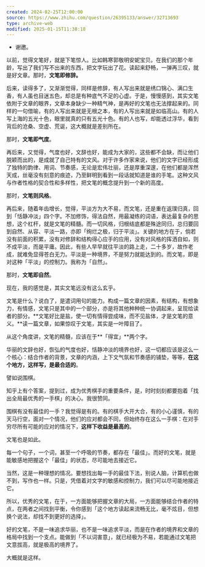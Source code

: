 ```yaml
---
created: 2024-02-25T12:00:00
source: https://www.zhihu.com/question/26395133/answer/32713693
type: archive-web
modified: 2025-01-15T11:38:18
---
```


- 谢邀。

以前，觉得文笔好，就是下笔惊人。比如韩寒郭敬明安妮宝贝。在我们的那个年龄，写出了我们写不出来的东西，把文字玩出了花。读起来舒畅，一弹再三叹，就是好文章。那时，**文笔即修辞。**

后来，读得多了，又渐渐觉得，同样是修辞，有人写出来就是绣口锦心、满口生香，有人虽也目迷五色，却总是有种底气不足的心虚。于是，慢慢感到，其实文笔依附于文章的眼界，文章本身缺少一种精气神，是再好的文笔也无法撑起来的。同样的一句借喻，有的人写出来就是无根之本，有的人写出来就是如临高山。有的人写上海的五光十色，眼里就真的只有五光十色。有的人也写，却能透过浮华，看到背后的沧桑、空虚、荒诞，这大概就是差别所在。

那时，**文笔即气度**。

再后来，又觉得，气度也好，文辞也好，能成为大家的，这些都不会缺，而让他们脱颖而出的，是成就了自己特有的文风。对于许多作家来说，他们的文字已经形成了独特的韵律、用词、节奏感，无论是宏伟壮丽，还是厚重深邃，在他们都是浑然天成，丝毫没有刻意的痕迹，乃至鲜明到看到一段话就知道是谁的手笔。这种文风与作者性格的契合性和多样性，把文笔的概念提升到一个新的高度。

那时，**文笔则风格**。

再后来，随着年齿增长，觉得，平淡方为大不易，而文笔，还是重在返璞归真，回到「恬静冲淡」四个字。不加修饰，得法自然，用最凝练的词语，表达最复杂的思想，这个杠杆，就是文笔的精髓。而一切风格，归根结底都是殊途同归，总归要回到自然、从容、平淡一路，亦即「绚烂之极，归于平淡」。关键的地方在于，倘若没有前面的积累，没有对修辞和结构得心应手的应用，没有对风格的挥洒自如，则不成平淡，而是平庸。因此，有些人早早就往平淡的路上走，二十多岁，故作老成，就难免显得苍白无力。平淡是一种境界，不是努力就能达到的。而文笔，即是对这种「平淡」的控制力。我称为「自然」。

那时，**文笔即自然**。

现在，我的感觉是，其实文笔远没有这么玄乎。

文笔是什么？说白了，是遣词用句的能力。构成一篇文章的因素，有结构，有想象力，有情感，文笔只是其中的一个部分，亦是将其他种种统一协调起来，呈现给读者的部分。**文笔好比是盐，使一切有情得尝成味，而不见盐体，才是文笔的意义。**读一篇文章，如果惊叹于文笔，其实是一叶障目了。

从这个角度讲，文笔的精髓，应该在于**「得宜」**两个字。

华丽的文辞也好，恢弘的气度也好，恬静冲淡的境界也好，这一切都应该是这么一个核心：结合作者的背景，文章的内涵，上下文气氛和节奏感的铺垫，等等，**在这个地方，这样写，是最合适的**。

譬如说围棋。

知乎上有个答案，提到过，成为优秀棋手的重要条件，是，时时刻刻都要抱着「找出全局最优秀的一手棋」的决心。我很赞同。

围棋有没有最佳的一手？我觉得是有的。有的棋手大开大合，有的小心谨慎，有的天马行空，面对一个情况，他们的应对都会不同，但始终存在这么一手棋：在对手穷尽所有可能的应对的情况下，**这样下收益是最高的**。

文笔也是如此。

每一个句子，一个词，甚至一个呼吸的节奏，都存在「最佳」。而好的文笔，就是能敏感地把握这个「最佳」的状态，尽可能地去接近它。

当然，这是一种理想的情况。要想找出每一手的最佳下法，别说人脑，计算机也做不到，写作也一样。只是，凭借着对文字的敏感和控制力，我们可以尽可能地接近它。

所以，优秀的文笔，在于，一方面能够把握文章的大局，一方面能够结合作者的特点，在两者之间找到平衡，令你感到「这个地方读起来流畅无比，毫不炫目，但想换个说法，却找不到更好的选择」。

好的文笔，不是一味追求华丽，也不是一味追求平淡，而是在作者的境界和文章的格局中找到一个支点。能做到「不以词害意」，就已经极为不易，若能通过文笔把文意拔高，就是极高的境界了。

大概就是这样。
